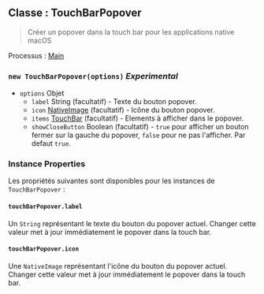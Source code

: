 ## Classe : TouchBarPopover

> Créer un popover dans la touch bar pour les applications native macOS

Processus : [Main](../tutorial/application-architecture.md#main-and-renderer-processes)

### `new TouchBarPopover(options)` *Experimental*

* `options` Objet 
  * `label` String (facultatif) - Texte du bouton popover.
  * `icon` [NativeImage](native-image.md) (facultatif) - Icône du bouton popover.
  * `items` [TouchBar](touch-bar.md) (facultatif) - Elements à afficher dans le popover.
  * `showCloseButton` Boolean (facultatif) - `true` pour afficher un bouton fermer sur la gauche du popover, `false` pour ne pas l'afficher. Par defaut `true`.

### Instance Properties

Les propriétés suivantes sont disponibles pour les instances de `TouchBarPopover` :

#### `touchBarPopover.label`

Un `String` représentant le texte du bouton du popover actuel. Changer cette valeur met à jour immédiatement le popover dans la touch bar.

#### `touchBarPopover.icon`

Une `NativeImage` représentant l'icône du bouton du popover actuel. Changer cette valeur met à jour immédiatement le popover dans la touch bar.